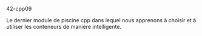 42-cpp09

Le dernier module de piscine cpp dans lequel nous apprenons à choisir et à utiliser les conteneurs de manière intelligente.
